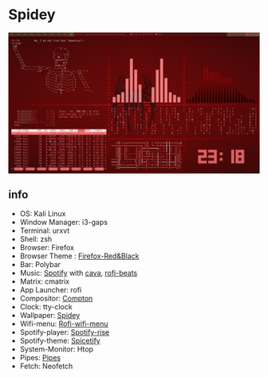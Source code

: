 # Spidey


<img src="https://raw.githubusercontent.com/naitik27/Spidey/master/dotfiles/screenshots/1.png" alt="img" align="center">

## info 

- OS: Kali Linux
- Window Manager: i3-gaps
- Terminal: urxvt
- Shell: zsh
- Browser: Firefox
- Browser Theme : [Firefox-Red&Black](https://addons.mozilla.org/en-US/firefox/addon/redandblacktheme/)
- Bar: Polybar
- Music: [Spotify](https://www.spotify.com/us/download/linux/) with [cava](https://github.com/karlstav/cava), [rofi-beats](https://github.com/Carbon-Bl4ck/Rofi-Beats)
- Matrix: cmatrix
- App Launcher: rofi
- Compositor: [Compton](https://github.com/chjj/compton)
- Clock: tty-clock
- Wallpaper: [Spidey](https://github.com/naitik27/Spidey/tree/main/dotfiles/wallpaper)
- Wifi-menu: [Rofi-wifi-menu](https://github.com/zbaylin/rofi-wifi-menu)
- Spotify-player: [Spotify-rise](https://github.com/gcushen/spotify-rise)
- Spotify-theme: [Spicetify](https://github.com/naitik27/Spidey/tree/main/dotfiles/spicetify-cli/Themes/SpicetifyDefault)
- System-Monitor: Htop
- Pipes: [Pipes](https://github.com/pipeseroni/pipes.sh)
- Fetch: Neofetch
